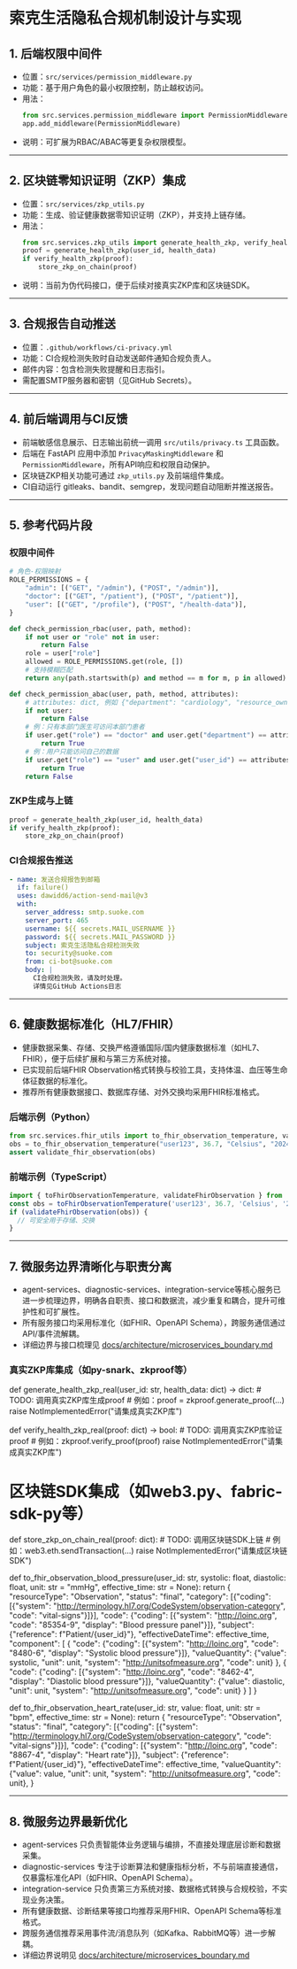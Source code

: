 # 索克生活隐私合规机制设计与实现

## 1. 后端权限中间件

- 位置：`src/services/permission_middleware.py`
- 功能：基于用户角色的最小权限控制，防止越权访问。
- 用法：
  ```python
  from src.services.permission_middleware import PermissionMiddleware
  app.add_middleware(PermissionMiddleware)
  ```
- 说明：可扩展为RBAC/ABAC等更复杂权限模型。

---

## 2. 区块链零知识证明（ZKP）集成

- 位置：`src/services/zkp_utils.py`
- 功能：生成、验证健康数据零知识证明（ZKP），并支持上链存储。
- 用法：
  ```python
  from src.services.zkp_utils import generate_health_zkp, verify_health_zkp, store_zkp_on_chain
  proof = generate_health_zkp(user_id, health_data)
  if verify_health_zkp(proof):
      store_zkp_on_chain(proof)
  ```
- 说明：当前为伪代码接口，便于后续对接真实ZKP库和区块链SDK。

---

## 3. 合规报告自动推送

- 位置：`.github/workflows/ci-privacy.yml`
- 功能：CI合规检测失败时自动发送邮件通知合规负责人。
- 邮件内容：包含检测失败提醒和日志指引。
- 需配置SMTP服务器和密钥（见GitHub Secrets）。

---

## 4. 前后端调用与CI反馈

- 前端敏感信息展示、日志输出前统一调用 `src/utils/privacy.ts` 工具函数。
- 后端在 FastAPI 应用中添加 `PrivacyMaskingMiddleware` 和 `PermissionMiddleware`，所有API响应和权限自动保护。
- 区块链ZKP相关功能可通过 `zkp_utils.py` 及前端组件集成。
- CI自动运行 gitleaks、bandit、semgrep，发现问题自动阻断并推送报告。

---

## 5. 参考代码片段

### 权限中间件
```python
# 角色-权限映射
ROLE_PERMISSIONS = {
    "admin": [("GET", "/admin"), ("POST", "/admin")],
    "doctor": [("GET", "/patient"), ("POST", "/patient")],
    "user": [("GET", "/profile"), ("POST", "/health-data")],
}

def check_permission_rbac(user, path, method):
    if not user or "role" not in user:
        return False
    role = user["role"]
    allowed = ROLE_PERMISSIONS.get(role, [])
    # 支持模糊匹配
    return any(path.startswith(p) and method == m for m, p in allowed)

def check_permission_abac(user, path, method, attributes):
    # attributes: dict, 例如 {"department": "cardiology", "resource_owner": "user123"}
    if not user:
        return False
    # 例：只有本部门医生可访问本部门患者
    if user.get("role") == "doctor" and user.get("department") == attributes.get("department"):
        return True
    # 例：用户只能访问自己的数据
    if user.get("role") == "user" and user.get("user_id") == attributes.get("resource_owner"):
        return True
    return False
```

### ZKP生成与上链
```python
proof = generate_health_zkp(user_id, health_data)
if verify_health_zkp(proof):
    store_zkp_on_chain(proof)
```

### CI合规报告推送
```yaml
- name: 发送合规报告到邮箱
  if: failure()
  uses: dawidd6/action-send-mail@v3
  with:
    server_address: smtp.suoke.com
    server_port: 465
    username: ${{ secrets.MAIL_USERNAME }}
    password: ${{ secrets.MAIL_PASSWORD }}
    subject: 索克生活隐私合规检测失败
    to: security@suoke.com
    from: ci-bot@suoke.com
    body: |
      CI合规检测失败，请及时处理。
      详情见GitHub Actions日志
```

---

## 6. 健康数据标准化（HL7/FHIR）

- 健康数据采集、存储、交换严格遵循国际/国内健康数据标准（如HL7、FHIR），便于后续扩展和与第三方系统对接。
- 已实现前后端FHIR Observation格式转换与校验工具，支持体温、血压等生命体征数据的标准化。
- 推荐所有健康数据接口、数据库存储、对外交换均采用FHIR标准格式。

### 后端示例（Python）
```python
from src.services.fhir_utils import to_fhir_observation_temperature, validate_fhir_observation
obs = to_fhir_observation_temperature("user123", 36.7, "Celsius", "2024-05-30T10:00:00+08:00")
assert validate_fhir_observation(obs)
```

### 前端示例（TypeScript）
```typescript
import { toFhirObservationTemperature, validateFhirObservation } from '../utils/fhir';
const obs = toFhirObservationTemperature('user123', 36.7, 'Celsius', '2024-05-30T10:00:00+08:00');
if (validateFhirObservation(obs)) {
  // 可安全用于存储、交换
}
```

---

## 7. 微服务边界清晰化与职责分离

- agent-services、diagnostic-services、integration-service等核心服务已进一步梳理边界，明确各自职责、接口和数据流，减少重复和耦合，提升可维护性和可扩展性。
- 所有服务接口均采用标准化（如FHIR、OpenAPI Schema），跨服务通信通过API/事件流解耦。
- 详细边界与接口梳理见 [docs/architecture/microservices_boundary.md](docs/architecture/microservices_boundary.md) 

### 真实ZKP库集成（如py-snark、zkproof等）
def generate_health_zkp_real(user_id: str, health_data: dict) -> dict:
    # TODO: 调用真实ZKP库生成proof
    # 例如：proof = zkproof.generate_proof(...)
    raise NotImplementedError("请集成真实ZKP库")

def verify_health_zkp_real(proof: dict) -> bool:
    # TODO: 调用真实ZKP库验证proof
    # 例如：zkproof.verify_proof(proof)
    raise NotImplementedError("请集成真实ZKP库")

# 区块链SDK集成（如web3.py、fabric-sdk-py等）
def store_zkp_on_chain_real(proof: dict):
    # TODO: 调用区块链SDK上链
    # 例如：web3.eth.sendTransaction(...)
    raise NotImplementedError("请集成区块链SDK") 

def to_fhir_observation_blood_pressure(user_id: str, systolic: float, diastolic: float, unit: str = "mmHg", effective_time: str = None):
    return {
        "resourceType": "Observation",
        "status": "final",
        "category": [{"coding": [{"system": "http://terminology.hl7.org/CodeSystem/observation-category", "code": "vital-signs"}]}],
        "code": {"coding": [{"system": "http://loinc.org", "code": "85354-9", "display": "Blood pressure panel"}]},
        "subject": {"reference": f"Patient/{user_id}"},
        "effectiveDateTime": effective_time,
        "component": [
            {
                "code": {"coding": [{"system": "http://loinc.org", "code": "8480-6", "display": "Systolic blood pressure"}]},
                "valueQuantity": {"value": systolic, "unit": unit, "system": "http://unitsofmeasure.org", "code": unit}
            },
            {
                "code": {"coding": [{"system": "http://loinc.org", "code": "8462-4", "display": "Diastolic blood pressure"}]},
                "valueQuantity": {"value": diastolic, "unit": unit, "system": "http://unitsofmeasure.org", "code": unit}
            }
        ]
    }

def to_fhir_observation_heart_rate(user_id: str, value: float, unit: str = "bpm", effective_time: str = None):
    return {
        "resourceType": "Observation",
        "status": "final",
        "category": [{"coding": [{"system": "http://terminology.hl7.org/CodeSystem/observation-category", "code": "vital-signs"}]}],
        "code": {"coding": [{"system": "http://loinc.org", "code": "8867-4", "display": "Heart rate"}]},
        "subject": {"reference": f"Patient/{user_id}"},
        "effectiveDateTime": effective_time,
        "valueQuantity": {"value": value, "unit": unit, "system": "http://unitsofmeasure.org", "code": unit},
    } 

---

## 8. 微服务边界最新优化

- agent-services 只负责智能体业务逻辑与编排，不直接处理底层诊断和数据采集。
- diagnostic-services 专注于诊断算法和健康指标分析，不与前端直接通信，仅暴露标准化API（如FHIR、OpenAPI Schema）。
- integration-service 只负责第三方系统对接、数据格式转换与合规校验，不实现业务决策。
- 所有健康数据、诊断结果等接口均推荐采用FHIR、OpenAPI Schema等标准格式。
- 跨服务通信推荐采用事件流/消息队列（如Kafka、RabbitMQ等）进一步解耦。
- 详细边界说明见 [docs/architecture/microservices_boundary.md](docs/architecture/microservices_boundary.md) 